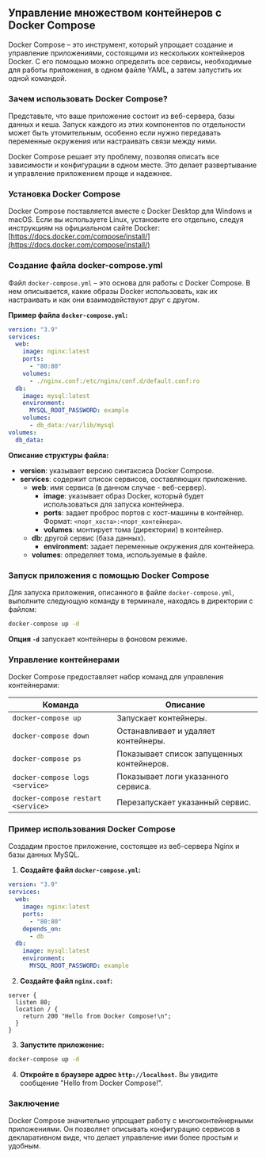 ## Управление множеством контейнеров с Docker Compose

Docker Compose – это инструмент, который упрощает создание и управление приложениями, состоящими из нескольких контейнеров Docker. С его помощью можно определить все сервисы, необходимые для работы приложения, в одном файле YAML, а затем запустить их одной командой.

### Зачем использовать Docker Compose?

Представьте, что ваше приложение состоит из веб-сервера, базы данных и кеша. Запуск каждого из этих компонентов по отдельности может быть утомительным, особенно если нужно передавать переменные окружения или настраивать связи между ними. 

Docker Compose решает эту проблему, позволяя описать все зависимости и конфигурации в одном месте. Это делает развертывание и управление приложением проще и надежнее.

### Установка Docker Compose

Docker Compose поставляется вместе с Docker Desktop для Windows и macOS. Если вы используете Linux, установите его отдельно, следуя инструкциям на официальном сайте Docker: [https://docs.docker.com/compose/install/](https://docs.docker.com/compose/install/)

### Создание файла docker-compose.yml

Файл `docker-compose.yml` – это основа для работы с Docker Compose. В нем описывается, какие образы Docker использовать, как их настраивать и как они взаимодействуют друг с другом.

**Пример файла `docker-compose.yml`:**

```yaml
version: "3.9"
services:
  web:
    image: nginx:latest
    ports:
      - "80:80"
    volumes:
      - ./nginx.conf:/etc/nginx/conf.d/default.conf:ro
  db:
    image: mysql:latest
    environment:
      MYSQL_ROOT_PASSWORD: example
    volumes:
      - db_data:/var/lib/mysql
volumes:
  db_data:
```

**Описание структуры файла:**

- **version**: указывает версию синтаксиса Docker Compose.
- **services**: содержит список сервисов, составляющих приложение.
  - **web**: имя сервиса (в данном случае - веб-сервер).
    - **image**: указывает образ Docker, который будет использоваться для запуска контейнера.
    - **ports**: задает проброс портов с хост-машины в контейнер. Формат: `<порт_хоста>:<порт_контейнера>`.
    - **volumes**: монтирует тома (директории) в контейнер.
  - **db**: другой сервис (база данных).
    - **environment**: задает переменные окружения для контейнера.
  - **volumes**: определяет тома, используемые в файле.

### Запуск приложения с помощью Docker Compose

Для запуска приложения, описанного в файле `docker-compose.yml`, выполните следующую команду в терминале, находясь в директории с файлом:

```bash
docker-compose up -d
```

**Опция `-d`** запускает контейнеры в фоновом режиме.

### Управление контейнерами

Docker Compose предоставляет набор команд для управления контейнерами:

| Команда                      | Описание                                 |
|------------------------------|------------------------------------------|
| `docker-compose up`          | Запускает контейнеры.                  |
| `docker-compose down`        | Останавливает и удаляет контейнеры.       |
| `docker-compose ps`         | Показывает список запущенных контейнеров. |
| `docker-compose logs <service>` | Показывает логи указанного сервиса.      |
| `docker-compose restart <service>` | Перезапускает указанный сервис.          |

### Пример использования Docker Compose

Создадим простое приложение, состоящее из веб-сервера Nginx и базы данных MySQL.

1. **Создайте файл `docker-compose.yml`:**

```yaml
version: "3.9"
services:
  web:
    image: nginx:latest
    ports:
      - "80:80"
    depends_on:
      - db
  db:
    image: mysql:latest
    environment:
      MYSQL_ROOT_PASSWORD: example
```

2. **Создайте файл `nginx.conf`:**

```nginx
server {
  listen 80;
  location / {
    return 200 "Hello from Docker Compose!\n";
  }
}
```

3. **Запустите приложение:**

```bash
docker-compose up -d
```

4. **Откройте в браузере адрес `http://localhost`.** Вы увидите сообщение "Hello from Docker Compose!".

### Заключение

Docker Compose значительно упрощает работу с многоконтейнерными приложениями. Он позволяет описывать конфигурацию сервисов в декларативном виде, что делает управление ими более простым и удобным.
